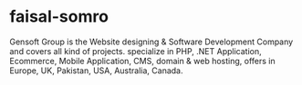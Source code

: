 faisal-somro
============

Gensoft Group is the Website designing &amp; Software Development Company and covers all kind of projects. specialize in PHP, .NET Application, Ecommerce, Mobile Application, CMS, domain &amp; web hosting, offers in Europe, UK, Pakistan, USA, Australia, Canada.
